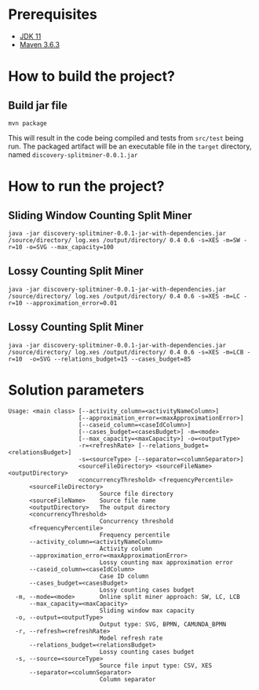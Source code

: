 # Prerequisites
* [JDK 11](https://openjdk.org/projects/jdk/11/)
* [Maven 3.6.3](https://maven.apache.org/download.cgi)

# How to build the project?

## Build jar file
```console
mvn package
```

This will result in the code being compiled and tests from `src/test` being run.
The packaged artifact will be an executable file in the `target` directory, named `discovery-splitminer-0.0.1.jar`

# How to run the project?


## Sliding Window Counting Split Miner
```console
java -jar discovery-splitminer-0.0.1-jar-with-dependencies.jar /source/directory/ log.xes /output/directory/ 0.4 0.6 -s=XES -m=SW -r=10 -o=SVG --max_capacity=100
```

## Lossy Counting Split Miner
```console
java -jar discovery-splitminer-0.0.1-jar-with-dependencies.jar /source/directory/ log.xes /output/directory/ 0.4 0.6 -s=XES -m=LC -r=10 --approximation_error=0.01
```

## Lossy Counting Split Miner
```console
java -jar discovery-splitminer-0.0.1-jar-with-dependencies.jar /source/directory/ log.xes /output/directory/ 0.4 0.6 -s=XES -m=LCB -r=10  -o=SVG --relations_budget=15 --cases_budget=85
```


# Solution parameters
```console
Usage: <main class> [--activity_column=<activityNameColumn>]
                    [--approximation_error=<maxApproximationError>]
                    [--caseid_column=<caseIdColumn>]
                    [--cases_budget=<casesBudget>] -m=<mode>
                    [--max_capacity=<maxCapacity>] -o=<outputType>
                    -r=<refreshRate> [--relations_budget=<relationsBudget>]
                    -s=<sourceType> [--separator=<columnSeparator>]
                    <sourceFileDirectory> <sourceFileName> <outputDirectory>
                    <concurrencyThreshold> <frequencyPercentile>
      <sourceFileDirectory>
                          Source file directory
      <sourceFileName>    Source file name
      <outputDirectory>   The output directory
      <concurrencyThreshold>
                          Concurrency threshold
      <frequencyPercentile>
                          Frequency percentile
      --activity_column=<activityNameColumn>
                          Activity column
      --approximation_error=<maxApproximationError>
                          Lossy counting max approximation error
      --caseid_column=<caseIdColumn>
                          Case ID column
      --cases_budget=<casesBudget>
                          Lossy counting cases budget
  -m, --mode=<mode>       Online split miner approach: SW, LC, LCB
      --max_capacity=<maxCapacity>
                          Sliding window max capacity
  -o, --output=<outputType>
                          Output type: SVG, BPMN, CAMUNDA_BPMN
  -r, --refresh=<refreshRate>
                          Model refresh rate
      --relations_budget=<relationsBudget>
                          Lossy counting cases budget
  -s, --source=<sourceType>
                          Source file input type: CSV, XES
      --separator=<columnSeparator>
                          Column separator
```
